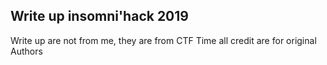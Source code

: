 ## Write  up insomni'hack 2019


Write up are not from me, they are from CTF Time all credit are for original Authors